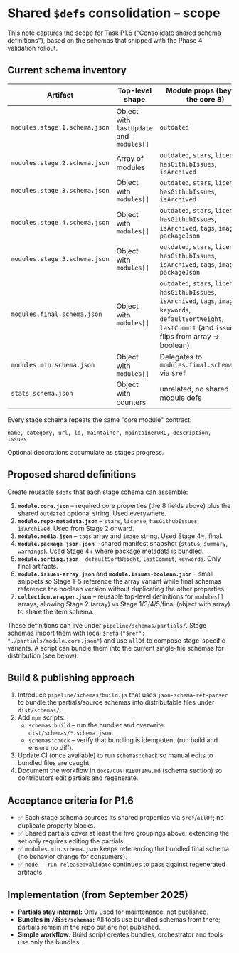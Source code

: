 # Shared `$defs` consolidation – scope

This note captures the scope for Task P1.6 ("Consolidate shared schema definitions"), based on the schemas that shipped with the Phase 4 validation rollout.

## Current schema inventory

| Artifact                      | Top-level shape                          | Module props (beyond the core 8)                                                                                                                                          |
| ----------------------------- | ---------------------------------------- | ------------------------------------------------------------------------------------------------------------------------------------------------------------------------- |
| `modules.stage.1.schema.json` | Object with `lastUpdate` and `modules[]` | `outdated`                                                                                                                                                                |
| `modules.stage.2.schema.json` | Array of modules                         | `outdated`, `stars`, `license`, `hasGithubIssues`, `isArchived`                                                                                                           |
| `modules.stage.3.schema.json` | Object with `modules[]`                  | `outdated`, `stars`, `license`, `hasGithubIssues`, `isArchived`                                                                                                           |
| `modules.stage.4.schema.json` | Object with `modules[]`                  | `outdated`, `stars`, `license`, `hasGithubIssues`, `isArchived`, `tags`, `image`, `packageJson`                                                                           |
| `modules.stage.5.schema.json` | Object with `modules[]`                  | `outdated`, `stars`, `license`, `hasGithubIssues`, `isArchived`, `tags`, `image`, `packageJson`                                                                           |
| `modules.final.schema.json`   | Object with `modules[]`                  | `outdated`, `stars`, `license`, `hasGithubIssues`, `isArchived`, `tags`, `image`, `keywords`, `defaultSortWeight`, `lastCommit` (and `issues` flips from array → boolean) |
| `modules.min.schema.json`     | Object with `modules[]`                  | Delegates to `modules.final.schema.json` via `$ref`                                                                                                                       |
| `stats.schema.json`           | Object with counters                     | unrelated, no shared module defs                                                                                                                                          |

Every stage schema repeats the same "core module" contract:

```text
name, category, url, id, maintainer, maintainerURL, description, issues
```

Optional decorations accumulate as stages progress.

## Proposed shared definitions

Create reusable `$defs` that each stage schema can assemble:

1. **`module.core.json`** – required core properties (the 8 fields above) plus the shared `outdated` optional string. Used everywhere.
2. **`module.repo-metadata.json`** – `stars`, `license`, `hasGithubIssues`, `isArchived`. Used from Stage 2 onward.
3. **`module.media.json`** – `tags` array and `image` string. Used Stage 4+, final.
4. **`module.package-json.json`** – shared manifest snapshot (`status`, `summary`, `warnings`). Used Stage 4+ where package metadata is bundled.
5. **`module.sorting.json`** – `defaultSortWeight`, `lastCommit`, `keywords`. Only final artifacts.
6. **`module.issues-array.json`** and **`module.issues-boolean.json`** – small snippets so Stage 1–5 reference the array variant while final schemas reference the boolean version without duplicating the other properties.
7. **`collection.wrapper.json`** – reusable top-level definitions for `modules[]` arrays, allowing Stage 2 (array) vs Stage 1/3/4/5/final (object with array) to share the item schema.

These definitions can live under `pipeline/schemas/partials/`. Stage schemas import them with local `$ref`s (`"$ref": "./partials/module.core.json"`) and use `allOf` to compose stage-specific variants. A script can bundle them into the current single-file schemas for distribution (see below).

## Build & publishing approach

1. Introduce `pipeline/schemas/build.js` that uses `json-schema-ref-parser` to bundle the partials/source schemas into distributable files under `dist/schemas/`.
2. Add `npm` scripts:
   - `schemas:build` – run the bundler and overwrite `dist/schemas/*.schema.json`.
   - `schemas:check` – verify that bundling is idempotent (run build and ensure no diff).
3. Update CI (once available) to run `schemas:check` so manual edits to bundled files are caught.
4. Document the workflow in `docs/CONTRIBUTING.md` (schema section) so contributors edit partials and regenerate.

## Acceptance criteria for P1.6

- ✅ Each stage schema sources its shared properties via `$ref`/`allOf`; no duplicate property blocks.
- ✅ Shared partials cover at least the five groupings above; extending the set only requires editing the partials.
- ✅ `modules.min.schema.json` keeps referencing the bundled final schema (no behavior change for consumers).
- ✅ `node --run release:validate` continues to pass against regenerated artifacts.

## Implementation (from September 2025)

- **Partials stay internal:** Only used for maintenance, not published.
- **Bundles in `/dist/schemas`:** All tools use bundled schemas from there; partials remain in the repo but are not published.
- **Simple workflow:** Build script creates bundles; orchestrator and tools use only the bundles.
